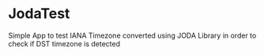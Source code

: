 # JodaTest
Simple App to test IANA Timezone converted using JODA Library in order to check if DST timezone is detected
